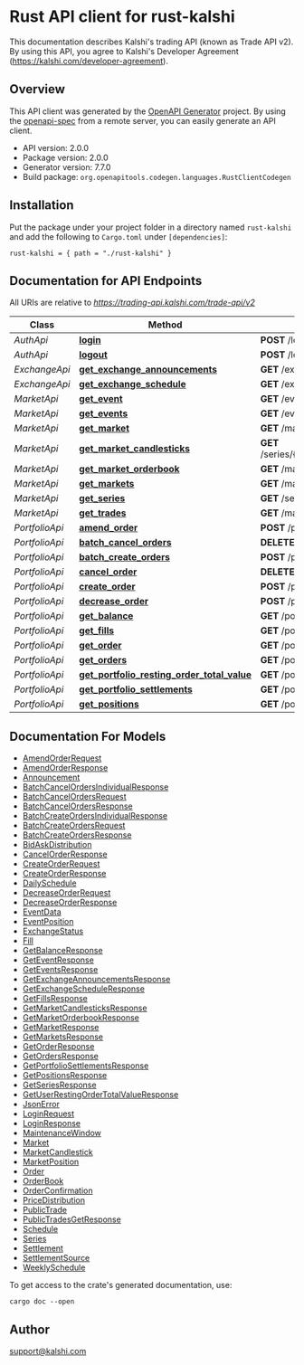 # Rust API client for rust-kalshi

This documentation describes Kalshi's trading API (known as Trade API v2).
By using this API, you agree to Kalshi's Developer Agreement (https://kalshi.com/developer-agreement).


## Overview

This API client was generated by the [OpenAPI Generator](https://openapi-generator.tech) project.  By using the [openapi-spec](https://openapis.org) from a remote server, you can easily generate an API client.

- API version: 2.0.0
- Package version: 2.0.0
- Generator version: 7.7.0
- Build package: `org.openapitools.codegen.languages.RustClientCodegen`

## Installation

Put the package under your project folder in a directory named `rust-kalshi` and add the following to `Cargo.toml` under `[dependencies]`:

```
rust-kalshi = { path = "./rust-kalshi" }
```

## Documentation for API Endpoints

All URIs are relative to *https://trading-api.kalshi.com/trade-api/v2*

Class | Method | HTTP request | Description
------------ | ------------- | ------------- | -------------
*AuthApi* | [**login**](docs/AuthApi.md#login) | **POST** /login | Login
*AuthApi* | [**logout**](docs/AuthApi.md#logout) | **POST** /logout | Logout
*ExchangeApi* | [**get_exchange_announcements**](docs/ExchangeApi.md#get_exchange_announcements) | **GET** /exchange/status | GetExchangeAnnouncements
*ExchangeApi* | [**get_exchange_schedule**](docs/ExchangeApi.md#get_exchange_schedule) | **GET** /exchange/schedule | GetExchangeSchedule
*MarketApi* | [**get_event**](docs/MarketApi.md#get_event) | **GET** /events/{event_ticker} | GetEvent
*MarketApi* | [**get_events**](docs/MarketApi.md#get_events) | **GET** /events | GetEvents
*MarketApi* | [**get_market**](docs/MarketApi.md#get_market) | **GET** /markets/{ticker} | GetMarket
*MarketApi* | [**get_market_candlesticks**](docs/MarketApi.md#get_market_candlesticks) | **GET** /series/{series_ticker}/markets/{ticker}/candlesticks | GetMarketCandlesticks
*MarketApi* | [**get_market_orderbook**](docs/MarketApi.md#get_market_orderbook) | **GET** /markets/{ticker}/orderbook | GetMarketOrderbook
*MarketApi* | [**get_markets**](docs/MarketApi.md#get_markets) | **GET** /markets | GetMarkets
*MarketApi* | [**get_series**](docs/MarketApi.md#get_series) | **GET** /series/{series_ticker} | GetSeries
*MarketApi* | [**get_trades**](docs/MarketApi.md#get_trades) | **GET** /markets/trades | GetTrades
*PortfolioApi* | [**amend_order**](docs/PortfolioApi.md#amend_order) | **POST** /portfolio/orders/{order_id}/amend | AmendOrder
*PortfolioApi* | [**batch_cancel_orders**](docs/PortfolioApi.md#batch_cancel_orders) | **DELETE** /portfolio/orders/batched | BatchCancelOrders
*PortfolioApi* | [**batch_create_orders**](docs/PortfolioApi.md#batch_create_orders) | **POST** /portfolio/orders/batched | BatchCreateOrders
*PortfolioApi* | [**cancel_order**](docs/PortfolioApi.md#cancel_order) | **DELETE** /portfolio/orders/{order_id} | CancelOrder
*PortfolioApi* | [**create_order**](docs/PortfolioApi.md#create_order) | **POST** /portfolio/orders | CreateOrder
*PortfolioApi* | [**decrease_order**](docs/PortfolioApi.md#decrease_order) | **POST** /portfolio/orders/{order_id}/decrease | DecreaseOrder
*PortfolioApi* | [**get_balance**](docs/PortfolioApi.md#get_balance) | **GET** /portfolio/balance | GetBalance
*PortfolioApi* | [**get_fills**](docs/PortfolioApi.md#get_fills) | **GET** /portfolio/fills | GetFills
*PortfolioApi* | [**get_order**](docs/PortfolioApi.md#get_order) | **GET** /portfolio/orders/{order_id} | GetOrder
*PortfolioApi* | [**get_orders**](docs/PortfolioApi.md#get_orders) | **GET** /portfolio/orders | GetOrders
*PortfolioApi* | [**get_portfolio_resting_order_total_value**](docs/PortfolioApi.md#get_portfolio_resting_order_total_value) | **GET** /portfolio/summary/total_resting_order_value | GetPortfolioRestingOrderTotalValue
*PortfolioApi* | [**get_portfolio_settlements**](docs/PortfolioApi.md#get_portfolio_settlements) | **GET** /portfolio/settlements | GetPortfolioSettlements
*PortfolioApi* | [**get_positions**](docs/PortfolioApi.md#get_positions) | **GET** /portfolio/positions | GetPositions


## Documentation For Models

 - [AmendOrderRequest](docs/AmendOrderRequest.md)
 - [AmendOrderResponse](docs/AmendOrderResponse.md)
 - [Announcement](docs/Announcement.md)
 - [BatchCancelOrdersIndividualResponse](docs/BatchCancelOrdersIndividualResponse.md)
 - [BatchCancelOrdersRequest](docs/BatchCancelOrdersRequest.md)
 - [BatchCancelOrdersResponse](docs/BatchCancelOrdersResponse.md)
 - [BatchCreateOrdersIndividualResponse](docs/BatchCreateOrdersIndividualResponse.md)
 - [BatchCreateOrdersRequest](docs/BatchCreateOrdersRequest.md)
 - [BatchCreateOrdersResponse](docs/BatchCreateOrdersResponse.md)
 - [BidAskDistribution](docs/BidAskDistribution.md)
 - [CancelOrderResponse](docs/CancelOrderResponse.md)
 - [CreateOrderRequest](docs/CreateOrderRequest.md)
 - [CreateOrderResponse](docs/CreateOrderResponse.md)
 - [DailySchedule](docs/DailySchedule.md)
 - [DecreaseOrderRequest](docs/DecreaseOrderRequest.md)
 - [DecreaseOrderResponse](docs/DecreaseOrderResponse.md)
 - [EventData](docs/EventData.md)
 - [EventPosition](docs/EventPosition.md)
 - [ExchangeStatus](docs/ExchangeStatus.md)
 - [Fill](docs/Fill.md)
 - [GetBalanceResponse](docs/GetBalanceResponse.md)
 - [GetEventResponse](docs/GetEventResponse.md)
 - [GetEventsResponse](docs/GetEventsResponse.md)
 - [GetExchangeAnnouncementsResponse](docs/GetExchangeAnnouncementsResponse.md)
 - [GetExchangeScheduleResponse](docs/GetExchangeScheduleResponse.md)
 - [GetFillsResponse](docs/GetFillsResponse.md)
 - [GetMarketCandlesticksResponse](docs/GetMarketCandlesticksResponse.md)
 - [GetMarketOrderbookResponse](docs/GetMarketOrderbookResponse.md)
 - [GetMarketResponse](docs/GetMarketResponse.md)
 - [GetMarketsResponse](docs/GetMarketsResponse.md)
 - [GetOrderResponse](docs/GetOrderResponse.md)
 - [GetOrdersResponse](docs/GetOrdersResponse.md)
 - [GetPortfolioSettlementsResponse](docs/GetPortfolioSettlementsResponse.md)
 - [GetPositionsResponse](docs/GetPositionsResponse.md)
 - [GetSeriesResponse](docs/GetSeriesResponse.md)
 - [GetUserRestingOrderTotalValueResponse](docs/GetUserRestingOrderTotalValueResponse.md)
 - [JsonError](docs/JsonError.md)
 - [LoginRequest](docs/LoginRequest.md)
 - [LoginResponse](docs/LoginResponse.md)
 - [MaintenanceWindow](docs/MaintenanceWindow.md)
 - [Market](docs/Market.md)
 - [MarketCandlestick](docs/MarketCandlestick.md)
 - [MarketPosition](docs/MarketPosition.md)
 - [Order](docs/Order.md)
 - [OrderBook](docs/OrderBook.md)
 - [OrderConfirmation](docs/OrderConfirmation.md)
 - [PriceDistribution](docs/PriceDistribution.md)
 - [PublicTrade](docs/PublicTrade.md)
 - [PublicTradesGetResponse](docs/PublicTradesGetResponse.md)
 - [Schedule](docs/Schedule.md)
 - [Series](docs/Series.md)
 - [Settlement](docs/Settlement.md)
 - [SettlementSource](docs/SettlementSource.md)
 - [WeeklySchedule](docs/WeeklySchedule.md)


To get access to the crate's generated documentation, use:

```
cargo doc --open
```

## Author

support@kalshi.com

